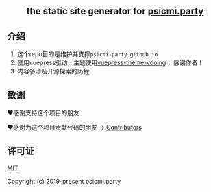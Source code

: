 <center>

## the static site generator for [psicmi.party](http://psicmi.party)

</center>

## 介绍

1. 这个repo目的是维护并支撑`psicmi-party.github.io`
2. 使用vuepress驱动，主题使用[vuepress-theme-vdoing](https://github.com/xugaoyi/vuepress-theme-vdoing.git) ，感谢作者！
3. 内容多涉及开源探索的历程

## 致谢

:heart:感谢支持这个项目的朋友

:heart:感谢为这个项目贡献代码的朋友 → [Contributors](https://github.com/psicmi-party/psicmi.party.static.gen/graphs/contributors)

## 许可证

[MIT](https://github.com/psicmi-party/psicmi.party.static.gen/blob/master/LICENSE)

Copyright (c) 2019-present psicmi.party
